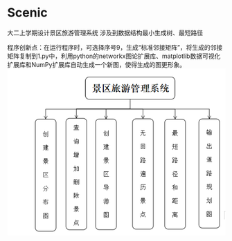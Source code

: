 # Scenic
大二上学期设计景区旅游管理系统
涉及到数据结构最小生成树、最短路径

程序创新点：在运行程序时，可选择序号9，生成“标准邻接矩阵”，将生成的邻接矩阵复制到1.py中，利用python的networkx图论扩展库、matplotlib数据可视化扩展库和NumPy扩展库自动生成一个新图，使得生成的图更形象。
![](image/1.png)
